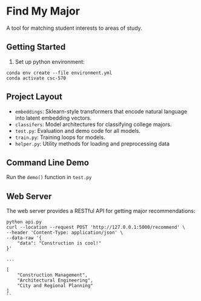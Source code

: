 # Find My Major

A tool for matching student interests to areas of study.

## Getting Started

1. Set up python environment:

```
conda env create --file environment.yml
conda activate csc-570
```

## Project Layout

- `embeddings`: Sklearn-style transformers that encode natural language into latent embedding vectors.
- `classifers`: Model architectures for classifying college majors.
- `test.py`: Evaluation and demo code for all models.
- `train.py`: Training loops for models.
- `helper.py`: Utility methods for loading and preprocessing data

## Command Line Demo

Run the `demo()` function in `test.py`

## Web Server

The web server provides a RESTful API for getting major recommendations:

```
python api.py
curl --location --request POST 'http://127.0.0.1:5000/recommend' \
--header 'Content-Type: application/json' \
--data-raw '{
    "data": "Construction is cool!"
}'

...

[
    "Construction Management",
    "Architectural Engineering",
    "City and Regional Planning"
]
``
```
